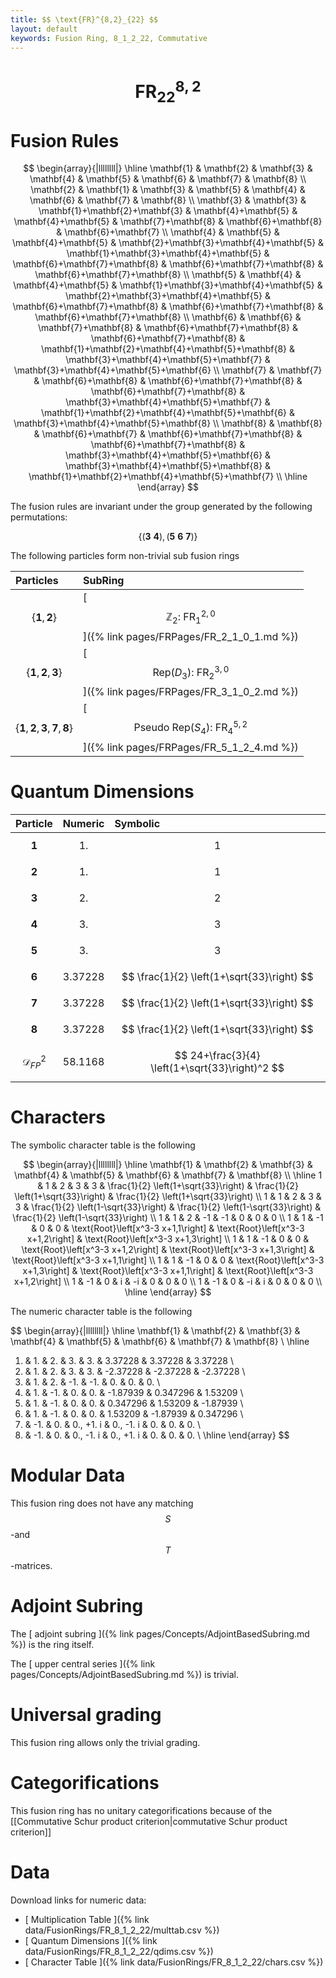 ```yaml
---
title: $$ \text{FR}^{8,2}_{22} $$
layout: default
keywords: Fusion Ring, 8_1_2_22, Commutative
---
```

# $$ \text{FR}^{8,2}_{22} $$


# Fusion Rules

$$
\begin{array}{|llllllll|}
\hline
 \mathbf{1} & \mathbf{2} & \mathbf{3} & \mathbf{4} & \mathbf{5} & \mathbf{6} & \mathbf{7} & \mathbf{8} \\
 \mathbf{2} & \mathbf{1} & \mathbf{3} & \mathbf{5} & \mathbf{4} & \mathbf{6} & \mathbf{7} & \mathbf{8} \\
 \mathbf{3} & \mathbf{3} & \mathbf{1}+\mathbf{2}+\mathbf{3} & \mathbf{4}+\mathbf{5} & \mathbf{4}+\mathbf{5} & \mathbf{7}+\mathbf{8} & \mathbf{6}+\mathbf{8} & \mathbf{6}+\mathbf{7} \\
 \mathbf{4} & \mathbf{5} & \mathbf{4}+\mathbf{5} & \mathbf{2}+\mathbf{3}+\mathbf{4}+\mathbf{5} & \mathbf{1}+\mathbf{3}+\mathbf{4}+\mathbf{5} & \mathbf{6}+\mathbf{7}+\mathbf{8} & \mathbf{6}+\mathbf{7}+\mathbf{8} & \mathbf{6}+\mathbf{7}+\mathbf{8} \\
 \mathbf{5} & \mathbf{4} & \mathbf{4}+\mathbf{5} & \mathbf{1}+\mathbf{3}+\mathbf{4}+\mathbf{5} & \mathbf{2}+\mathbf{3}+\mathbf{4}+\mathbf{5} & \mathbf{6}+\mathbf{7}+\mathbf{8} & \mathbf{6}+\mathbf{7}+\mathbf{8} & \mathbf{6}+\mathbf{7}+\mathbf{8} \\
 \mathbf{6} & \mathbf{6} & \mathbf{7}+\mathbf{8} & \mathbf{6}+\mathbf{7}+\mathbf{8} & \mathbf{6}+\mathbf{7}+\mathbf{8} & \mathbf{1}+\mathbf{2}+\mathbf{4}+\mathbf{5}+\mathbf{8} & \mathbf{3}+\mathbf{4}+\mathbf{5}+\mathbf{7} & \mathbf{3}+\mathbf{4}+\mathbf{5}+\mathbf{6} \\
 \mathbf{7} & \mathbf{7} & \mathbf{6}+\mathbf{8} & \mathbf{6}+\mathbf{7}+\mathbf{8} & \mathbf{6}+\mathbf{7}+\mathbf{8} & \mathbf{3}+\mathbf{4}+\mathbf{5}+\mathbf{7} & \mathbf{1}+\mathbf{2}+\mathbf{4}+\mathbf{5}+\mathbf{6} & \mathbf{3}+\mathbf{4}+\mathbf{5}+\mathbf{8} \\
 \mathbf{8} & \mathbf{8} & \mathbf{6}+\mathbf{7} & \mathbf{6}+\mathbf{7}+\mathbf{8} & \mathbf{6}+\mathbf{7}+\mathbf{8} & \mathbf{3}+\mathbf{4}+\mathbf{5}+\mathbf{6} & \mathbf{3}+\mathbf{4}+\mathbf{5}+\mathbf{8} & \mathbf{1}+\mathbf{2}+\mathbf{4}+\mathbf{5}+\mathbf{7} \\
\hline
\end{array}
$$


The fusion rules are invariant under the group generated by the following permutations:

$$ \left\{(\mathbf{3} \ \mathbf{4}), (\mathbf{5} \ \mathbf{6} \ \mathbf{7})\right\} $$


The following particles form non-trivial sub fusion rings

| Particles | SubRing |
| :------ | :------ |
| $$ \{\mathbf{1},\mathbf{2}\} $$ | [ $$ \mathbb{Z}_2:\ \text{FR}^{2,0}_{1} $$ ]({% link pages/FRPages/FR_2_1_0_1.md %}) |
| $$ \{\mathbf{1},\mathbf{2},\mathbf{3}\} $$ | [ $$ \left.\text{Rep(}D_3\right):\ \text{FR}^{3,0}_{2} $$ ]({% link pages/FRPages/FR_3_1_0_2.md %}) |
| $$ \{\mathbf{1},\mathbf{2},\mathbf{3},\mathbf{7},\mathbf{8}\} $$ | [ $$ \left.\text{Pseudo Rep(}S_4\right):\ \text{FR}^{5,2}_{4} $$ ]({% link pages/FRPages/FR_5_1_2_4.md %}) |


# Quantum Dimensions

| Particle | Numeric | Symbolic |
| :------ | :------ | :------ |
| $$ \mathbf{1} $$ | $$ 1. $$ | $$ 1 $$ |
| $$ \mathbf{2} $$ | $$ 1. $$ | $$ 1 $$ |
| $$ \mathbf{3} $$ | $$ 2. $$ | $$ 2 $$ |
| $$ \mathbf{4} $$ | $$ 3. $$ | $$ 3 $$ |
| $$ \mathbf{5} $$ | $$ 3. $$ | $$ 3 $$ |
| $$ \mathbf{6} $$ | $$ 3.37228 $$ | $$ \frac{1}{2} \left(1+\sqrt{33}\right) $$ |
| $$ \mathbf{7} $$ | $$ 3.37228 $$ | $$ \frac{1}{2} \left(1+\sqrt{33}\right) $$ |
| $$ \mathbf{8} $$ | $$ 3.37228 $$ | $$ \frac{1}{2} \left(1+\sqrt{33}\right) $$ |
| $$ \mathcal{D}_{FP}^2 $$ | $$ 58.1168 $$ | $$ 24+\frac{3}{4} \left(1+\sqrt{33}\right)^2 $$ |

# Characters

The symbolic character table is the following

$$
\begin{array}{|llllllll|}
\hline
 \mathbf{1} & \mathbf{2} & \mathbf{3} & \mathbf{4} & \mathbf{5} & \mathbf{6} & \mathbf{7} & \mathbf{8} \\
\hline
 1 & 1 & 2 & 3 & 3 & \frac{1}{2} \left(1+\sqrt{33}\right) & \frac{1}{2} \left(1+\sqrt{33}\right) & \frac{1}{2} \left(1+\sqrt{33}\right) \\
 1 & 1 & 2 & 3 & 3 & \frac{1}{2} \left(1-\sqrt{33}\right) & \frac{1}{2} \left(1-\sqrt{33}\right) & \frac{1}{2} \left(1-\sqrt{33}\right) \\
 1 & 1 & 2 & -1 & -1 & 0 & 0 & 0 \\
 1 & 1 & -1 & 0 & 0 & \text{Root}\left[x^3-3 x+1,1\right] & \text{Root}\left[x^3-3 x+1,2\right] & \text{Root}\left[x^3-3 x+1,3\right] \\
 1 & 1 & -1 & 0 & 0 & \text{Root}\left[x^3-3 x+1,2\right] & \text{Root}\left[x^3-3 x+1,3\right] & \text{Root}\left[x^3-3 x+1,1\right] \\
 1 & 1 & -1 & 0 & 0 & \text{Root}\left[x^3-3 x+1,3\right] & \text{Root}\left[x^3-3 x+1,1\right] & \text{Root}\left[x^3-3 x+1,2\right] \\
 1 & -1 & 0 & i & -i & 0 & 0 & 0 \\
 1 & -1 & 0 & -i & i & 0 & 0 & 0 \\
\hline
\end{array}
$$

The numeric character table is the following

$$
\begin{array}{|llllllll|}
\hline
 \mathbf{1} & \mathbf{2} & \mathbf{3} & \mathbf{4} & \mathbf{5} & \mathbf{6} & \mathbf{7} & \mathbf{8} \\
\hline
 1. & 1. & 2. & 3. & 3. & 3.37228 & 3.37228 & 3.37228 \\
 1. & 1. & 2. & 3. & 3. & -2.37228 & -2.37228 & -2.37228 \\
 1. & 1. & 2. & -1. & -1. & 0. & 0. & 0. \\
 1. & 1. & -1. & 0. & 0. & -1.87939 & 0.347296 & 1.53209 \\
 1. & 1. & -1. & 0. & 0. & 0.347296 & 1.53209 & -1.87939 \\
 1. & 1. & -1. & 0. & 0. & 1.53209 & -1.87939 & 0.347296 \\
 1. & -1. & 0. & 0.\, +1. i & 0.\, -1. i & 0. & 0. & 0. \\
 1. & -1. & 0. & 0.\, -1. i & 0.\, +1. i & 0. & 0. & 0. \\
\hline
\end{array}
$$

# Modular Data

This fusion ring does not have any matching $$ S $$-and $$ T $$-matrices.

# Adjoint Subring

The [ adjoint subring ]({% link pages/Concepts/AdjointBasedSubring.md %}) is the ring itself.

The [ upper central series ]({% link pages/Concepts/AdjointBasedSubring.md %}) is trivial.

# Universal grading

This fusion ring allows only the trivial grading.

# Categorifications

This fusion ring has no unitary categorifications because of the [[Commutative Schur product criterion|commutative Schur product criterion]]

# Data

Download links for numeric data:

* [ Multiplication Table ]({% link data/FusionRings/FR_8_1_2_22/multtab.csv %})
* [ Quantum Dimensions ]({% link data/FusionRings/FR_8_1_2_22/qdims.csv %})
* [ Character Table ]({% link data/FusionRings/FR_8_1_2_22/chars.csv %})